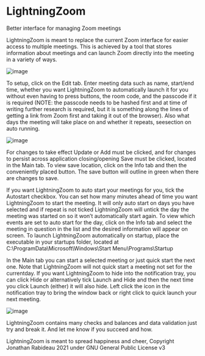 # LightningZoom
Better interface for managing Zoom meetings

LightningZoom is meant to replace the current Zoom interface for easier access to multiple meetings. This is achieved by a tool that stores information about meetings and can launch Zoom directly into the meeting in a variety of ways.

![image](https://user-images.githubusercontent.com/81046437/111885775-4c21fa80-89a0-11eb-90b0-ab76624ee0ec.png)

To setup, click on the Edit tab. Enter meeting data such as name, start/end time, whether you want LightningZoom to automatically launch it for you without even having to press buttons, the room code, and the passcode if it is required (NOTE: the passcode needs to be hashed first and at time of writing further research is required, but it is something along the lines of getting a link from Zoom first and taking it out of the browser). Also what days the meeting will take place on and whether it repeats, seesection on auto running.

![image](https://user-images.githubusercontent.com/81046437/111886156-7d032f00-89a2-11eb-973d-3df0b04edd92.png)

For changes to take effect Update or Add must be clicked, and for changes to persist across application closing/opening Save must be clicked, located in the Main tab. To view save location, click on the Info tab and then the conveniently placed button. The save button will outline in green when there are changes to save.

If you want LightningZoom to auto start your meetings for you, tick the Autostart checkbox. You can set how many minutes ahead of time you want LightningZoom to start the meeting. It will only auto start on days you have selected and if repeat is not ticked LightningZoom will untick the day the meeting was started on so it won’t automatically start again. To view which events are set to auto start for the day, click on the Info tab and select the meeting in question in the list and the desired information will appear on screen. To launch LightningZoom automatically on startup, place the executable in your startups folder, located at C:\ProgramData\Microsoft\Windows\Start Menu\Programs\Startup

In the Main tab you can start a selected meeting or just quick start the next one. Note that LightningZoom will not quick start a meeting not set for the currentday. If you want LightningZoom to hide into the notification tray, you can click Hide or alternatively tick Launch and Hide and then the next time you click Launch (either) it will also hide. Left click the icon in the notification tray to bring the window back or right click to quick launch your next meeting.

![image](https://user-images.githubusercontent.com/81046437/111885119-1b3fc680-899c-11eb-9440-f7741f449615.png)

LightningZoom contains many checks and balances and data validation just try and break it. And let me know if you succeed and how.

LightningZoom is meant to spread happiness and cheer, Copyright Jonathan Rabideau 2021 under GNU General Public License v3
